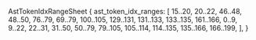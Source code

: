 AstTokenIdxRangeSheet {
    ast_token_idx_ranges: [
        15..20,
        20..22,
        46..48,
        48..50,
        76..79,
        69..79,
        100..105,
        129..131,
        131..133,
        133..135,
        161..166,
        0..9,
        9..22,
        22..31,
        31..50,
        50..79,
        79..105,
        105..114,
        114..135,
        135..166,
        166..199,
    ],
}